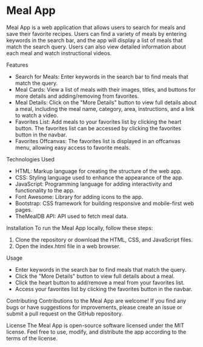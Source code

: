 <h1>Meal App</h1>
Meal App is a web application that allows users to search for meals and save their favorite recipes. Users can find a variety of meals by entering keywords in the search bar, and the app will display a list of meals that match the search query. Users can also view detailed information about each meal and watch instructional videos.

Features
* Search for Meals: Enter keywords in the search bar to find meals that match the query.
* Meal Cards: View a list of meals with their images, titles, and buttons for more details and adding/removing from favorites.
* Meal Details: Click on the "More Details" button to view full details about a meal, including the meal name, category, area, instructions, and a link to watch a video.
* Favorites List: Add meals to your favorites list by clicking the heart button. The favorites list can be accessed by clicking the favorites button in the navbar.
* Favorites Offcanvas: The favorites list is displayed in an offcanvas menu, allowing easy access to favorite meals.

Technologies Used
* HTML: Markup language for creating the structure of the web app.
* CSS: Styling language used to enhance the appearance of the app.
* JavaScript: Programming language for adding interactivity and functionality to the app.
* Font Awesome: Library for adding icons to the app.
* Bootstrap: CSS framework for building responsive and mobile-first web pages.
* TheMealDB API: API used to fetch meal data.

Installation
To run the Meal App locally, follow these steps:

1. Clone the repository or download the HTML, CSS, and JavaScript files.
2. Open the index.html file in a web browser.

Usage
* Enter keywords in the search bar to find meals that match the query.
* Click the "More Details" button to view full details about a meal.
* Click the heart button to add/remove a meal from your favorites list.
* Access your favorites list by clicking the favorites button in the navbar.

Contributing
Contributions to the Meal App are welcome! If you find any bugs or have suggestions for improvements, please create an issue or submit a pull request on the GitHub repository.

License
The Meal App is open-source software licensed under the MIT license. Feel free to use, modify, and distribute the app according to the terms of the license.
